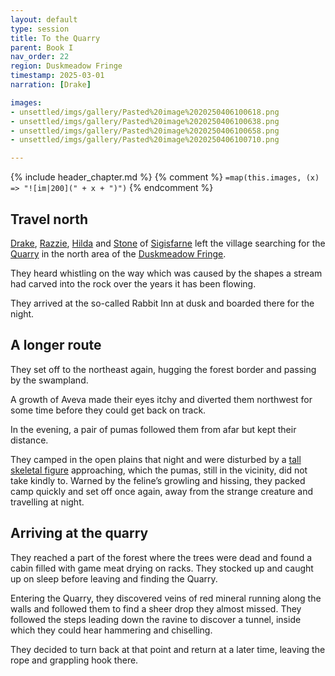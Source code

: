 ```yaml
---
layout: default
type: session
title: To the Quarry
parent: Book I
nav_order: 22
region: Duskmeadow Fringe
timestamp: 2025-03-01
narration: [Drake]

images:
- unsettled/imgs/gallery/Pasted%20image%2020250406100618.png
- unsettled/imgs/gallery/Pasted%20image%2020250406100638.png
- unsettled/imgs/gallery/Pasted%20image%2020250406100658.png
- unsettled/imgs/gallery/Pasted%20image%2020250406100710.png

---
```


{% include header_chapter.md %}
{% comment %}
`=map(this.images, (x) => "![im|200](" + x + ")")`
{% endcomment %}

## Travel north

[Drake](unsettled/directory/Sigisfarne/Drake.md), [Razzie](unsettled/directory/Sigisfarne/Razvan.md), [Hilda](unsettled/directory/Sigisfarne/Hilda.md) and [Stone](unsettled/directory/Sigisfarne/Stone.md) of [Sigisfarne](unsettled/directory/Sigisfarne/index.md) left the village searching for the [Quarry](unsettled/directory/DuskmeadowFringe/Quarry.md) in the north area of the [Duskmeadow Fringe](unsettled/directory/DuskmeadowFringe/index.md).

They heard whistling on the way which was caused by the shapes a stream had carved into the rock over the years it has been flowing.

They arrived at the so-called Rabbit Inn at dusk and boarded there for the night.


## A longer route

They set off to the northeast again, hugging the forest border and passing by the swampland.

A growth of Aveva made their eyes itchy and diverted them northwest for some time before they could get back on track.

In the evening, a pair of pumas followed them from afar but kept their distance.

They camped in the open plains that night and were disturbed by a [tall skeletal figure](unsettled/directory/DuskmeadowFringe/TheHunger.md) approaching, which the pumas, still in the vicinity, did not take kindly to. Warned by the feline’s growling and hissing, they packed camp quickly and set off once again, away from the strange creature and travelling at night.

## Arriving at the quarry

They reached a part of the forest where the trees were dead and found a cabin filled with game meat drying on racks. They stocked up and caught up on sleep before leaving and finding the Quarry.

Entering the Quarry, they discovered veins of red mineral running along the walls and followed them to find a sheer drop they almost missed. They followed the steps leading down the ravine to discover a tunnel, inside which they could hear hammering and chiselling.

They decided to turn back at that point and return at a later time, leaving the rope and grappling hook there.
